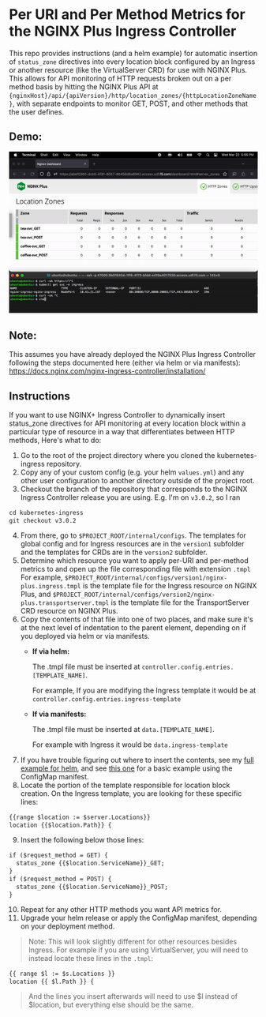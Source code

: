 # Per URI and Per Method Metrics for the NGINX Plus Ingress Controller

This repo provides instructions (and a helm example) for automatic insertion of `status_zone` directives into every location block configured by an Ingress or another resource (like the VirtualServer CRD) for use with NGINX Plus. This allows for API monitoring of HTTP requests broken out on a per method basis by hitting the NGINX Plus API at `{nginxHost}/api/{apiVersion}/http/location_zones/{httpLocationZoneName}`, with separate endpoints to monitor GET, POST, and other methods that the user defines.

## Demo:
![](nginx-uri-method.gif)

## Note:
This assumes you have already deployed the NGINX Plus Ingress Controller following the steps documented here (either via helm or via manifests): https://docs.nginx.com/nginx-ingress-controller/installation/

## Instructions

If you want to use NGINX+ Ingress Controller to dynamically insert status_zone directives for API monitoring at every location block within a particular type of resource in a way that differentiates between HTTP methods, Here's what to do: 

1. Go to the root of the project directory where you cloned the kubernetes-ingress repository. 
2. Copy any of your custom config (e.g. your helm `values.yml`) and any other user configuration to another directory outside of the project root. 
3. Checkout the branch of the repository that corresponds to the NGINX Ingress Controller release you are using. E.g. I'm on `v3.0.2`, so I ran 
```shell
cd kubernetes-ingress
git checkout v3.0.2
```
4. From there, go to `$PROJECT_ROOT/internal/configs`. The templates for global config and for Ingress resources are in the `version1` subfolder and the templates for CRDs are in the `version2` subfolder.
5. Determine which resource you want to apply per-URI and per-method metrics to and open up the file corresponding file with extension `.tmpl` For example, `$PROJECT_ROOT/internal/configs/version1/nginx-plus.ingress.tmpl` is the template file for the Ingress resource on NGINX Plus, and `$PROJECT_ROOT/internal/configs/version2/nginx-plus.transportserver.tmpl` is the template file for the TransportServer CRD resource on NGINX Plus.
6. Copy the contents of that file into one of two places, and make sure it's at the next level of indentation to the parent element, depending on if you deployed via helm or via manifests. 
    * **If via helm:** 
    
      The .tmpl file must be inserted at `controller.config.entries.[TEMPLATE_NAME]`. 
      
      For example, If you are modifying the Ingress template it would be at `controller.config.entries.ingress-template`
    * **If via manifests:** 
    
      The .tmpl file must be inserted at `data.[TEMPLATE_NAME]`. 
      
      For example with Ingress it would be `data.ingress-template`
7. If you have trouble figuring out where to insert the contents, see my [full example for helm](custom-values.yml), and see [this one](https://github.com/nginxinc/kubernetes-ingress/tree/main/examples/shared-examples/custom-templates) for a basic example using the ConfigMap manifest.
8. Locate the portion of the template responsible for location block creation. On the Ingress template, you are looking for these specific lines:
```tmpl
{{range $location := $server.Locations}}
location {{$location.Path}} {
```
9. Insert the following below those lines:  
```tmpl 
if ($request_method = GET) {
  status_zone {{$location.ServiceName}}_GET;  
}
if ($request_method = POST) {
  status_zone {{$location.ServiceName}}_POST;  
}
```
10. Repeat for any other HTTP methods you want API metrics for.
11. Upgrade your helm release or apply the ConfigMap manifest, depending on your deployment method.
>Note: This will look slightly different for other resources besides Ingress. For example if you are using VirtualServer, you will need to instead locate these lines in the `.tmpl`:
```tmpl
{{ range $l := $s.Locations }}
location {{ $l.Path }} {
```
>And the lines you insert afterwards will need to use $l instead of $location, but everything else should be the same. 
